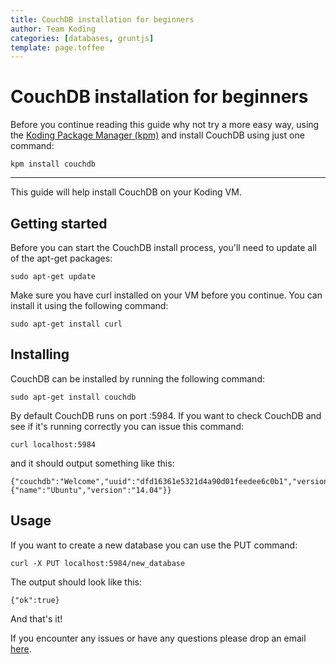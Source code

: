 ```yaml
---
title: CouchDB installation for beginners
author: Team Koding
categories: [databases, gruntjs]
template: page.toffee
---
```


# CouchDB installation for beginners

Before you continue reading this guide why not try a more easy way, using the [Koding Package Manager (kpm)](http://learn.koding.com/guides/getting-started-kpm/) and install CouchDB using just one command:

```
kpm install couchdb
```

***

This guide will help install CouchDB on your Koding VM.

## Getting started

Before you can start the CouchDB install process, you'll need to update all of the apt-get packages:

```
sudo apt-get update
```

Make sure you have curl installed on your VM before you continue. You can install it using the following command:

```
sudo apt-get install curl
```

## Installing

CouchDB can be installed by running the following command:

```
sudo apt-get install couchdb
```

By default CouchDB runs on port :5984. If you want to check CouchDB and see if it's running correctly you can issue this command:

```
curl localhost:5984
```

and it should output something like this:

```
{"couchdb":"Welcome","uuid":"dfd16361e5321d4a90d01feedee6c0b1","version":"1.5.0","vendor":{"name":"Ubuntu","version":"14.04"}}
```

## Usage

If you want to create a new database you can use the PUT command:

```
curl -X PUT localhost:5984/new_database
```

The output should look like this:

```
{"ok":true}
```

And that's it!

If you encounter any issues or have any questions please drop an email [here](mailto:support@koding.com).

